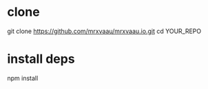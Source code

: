 # clone
git clone https://github.com/mrxvaau/mrxvaau.io.git
cd YOUR_REPO

# install deps
npm install
 

